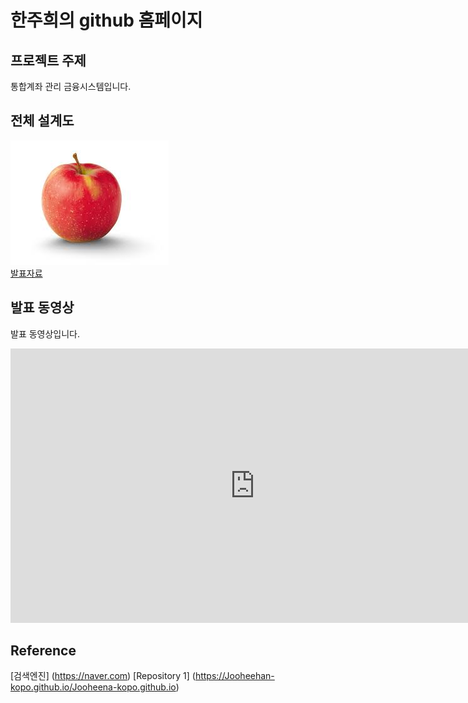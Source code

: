 # 한주희의 github 홈페이지
## 프로젝트 주제
통합계좌 관리 금융시스템입니다.
## 전체 설계도
<img src="apple.jpg"/><br> 
[발표자료](/project.pptx)<br>
## 발표 동영상
발표 동영상입니다.

<iframe width="781" height="439" src="https://www.youtube.com/embed/6MyHdz_MW3Y" frameborder="0" allow="accelerometer; autoplay; clipboard-write; encrypted-media; gyroscope; picture-in-picture" allowfullscreen></iframe>

## Reference
[검색엔진] (https://naver.com)
[Repository 1] (https://Jooheehan-kopo.github.io/Jooheena-kopo.github.io)

